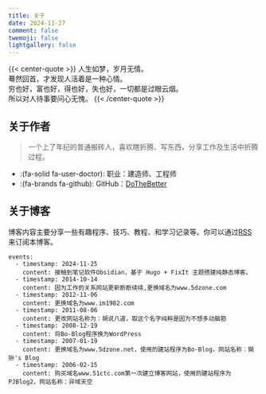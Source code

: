 ```yaml
---
title: 关于
date: 2024-11-27
comment: false
twemoji: false
lightgallery: false
---
```


{{< center-quote >}}
人生如梦，岁月无情。\
蓦然回首，才发现人活着是一种心情。\
穷也好，富也好，得也好，失也好，一切都是过眼云烟。\
所以对人待事要问心无愧。
{{< /center-quote >}}

## 关于作者

> 一个上了年纪的普通搬砖人，喜欢瞎折腾、写东西，分享工作及生活中折腾过程。

- :(fa-solid fa-user-doctor): 职业：建造师、工程师
- :(fa-brands fa-github): GitHub：[DoTheBetter](https://github.com/DoTheBetter)

## 关于博客

博客内容主要分享一些有趣程序、技巧、教程、和学习记录等。你可以通过[RSS](https://www.5dzone.com/index.xml) 来订阅本博客。


```timeline {reverse=true, animation=true}
events:
  - timestamp: 2024-11-25
    content: 接触到笔记软件Obsidian，基于 Hugo + FixIt 主题搭建纯静态博客。
  - timestamp: 2014-10-14
    content: 因为工作的关系网站更新断断续续,更换域名为www.5dzone.com
  - timestamp: 2012-11-06
    content: 更换域名为www.im1982.com
  - timestamp: 2011-08-06
    content: 更改网站名称为：胡说八道，取这个名字纯粹是因为不想多动脑筋
  - timestamp: 2008-12-19
    content: 将Bo-Blog程序换为WordPress
  - timestamp: 2007-01-19
    content: 更换域名为www.5dzone.net，使用的建站程序为Bo-Blog，网站名称：猢狲's Blog
  - timestamp: 2006-02-15
    content: 购买域名www.51ctc.com第一次建立博客网站，使用的建站程序为PJBlog2，网站名称：异域天空
```


